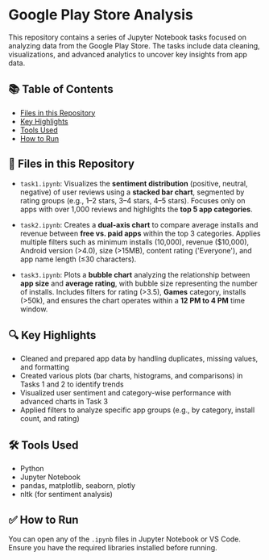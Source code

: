 # Google Play Store Analysis

This repository contains a series of Jupyter Notebook tasks focused on analyzing data from the Google Play Store. The tasks include data cleaning, visualizations, and advanced analytics to uncover key insights from app data.


## 📚 Table of Contents

- [Files in this Repository](#files-in-this-repository)
- [Key Highlights](#key-highlights)
- [Tools Used](#tools-used)
- [How to Run](#how-to-run)
	


## 📁 Files in this Repository


- `task1.ipynb`: Visualizes the **sentiment distribution** (positive, neutral, negative) of user reviews using a **stacked bar chart**,
   segmented by rating groups (e.g., 1–2 stars, 3–4 stars, 4–5 stars).
   Focuses only on apps with over 1,000 reviews and highlights the **top 5 app categories**.


- `task2.ipynb`: Creates a **dual-axis chart** to compare average installs and revenue between **free vs. paid apps** within the top 3 categories.
   Applies multiple filters such as minimum installs (10,000), revenue ($10,000), Android version (>4.0), size (>15MB), content rating ('Everyone'), 
   and app name length (≤30 characters).


- `task3.ipynb`: Plots a **bubble chart** analyzing the relationship between **app size** and **average rating**, 
   with bubble size representing the number of installs. Includes filters for rating (>3.5), 
   **Games** category, installs (>50k), and ensures the chart operates within a **12 PM to 4 PM** time window.




## 🔍 Key Highlights

- Cleaned and prepared app data by handling duplicates, missing values, and formatting
- Created various plots (bar charts, histograms, and comparisons) in Tasks 1 and 2 to identify trends
- Visualized user sentiment and category-wise performance with advanced charts in Task 3
- Applied filters to analyze specific app groups (e.g., by category, install count, and rating)



## 🛠️ Tools Used

- Python
- Jupyter Notebook
- pandas, matplotlib, seaborn, plotly
- nltk (for sentiment analysis)


## ✅ How to Run

You can open any of the `.ipynb` files in Jupyter Notebook or VS Code. Ensure you have the required libraries installed before running.

